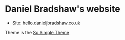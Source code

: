 # Daniel Bradshaw's website

* Site: [hello.danieljbradshaw.co.uk](hello.danieljbradshaw.co.uk)

Theme is the [So Simple Theme](https://mademistakes.com/work/so-simple-jekyll-theme/)
